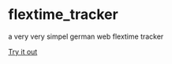 # flextime_tracker
a very very simpel german web flextime tracker 

[Try it out](https://gztool.jonathanwirz.com)
